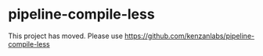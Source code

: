 # pipeline-compile-less

This project has moved.  Please use https://github.com/kenzanlabs/pipeline-compile-less
